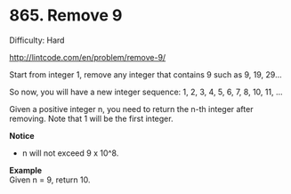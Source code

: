 # 865. Remove 9

Difficulty: Hard

http://lintcode.com/en/problem/remove-9/

Start from integer 1, remove any integer that contains 9 such as 9, 19, 29...

So now, you will have a new integer sequence: 1, 2, 3, 4, 5, 6, 7, 8, 10, 11, ...

Given a positive integer n, you need to return the n-th integer after removing. Note that 1 will be the first integer.

**Notice**  
* n will not exceed 9 x 10^8.

**Example**  
Given n = 9, return 10.